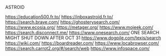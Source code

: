 ASTROID

https://education500.fr.to/
https://inboxastroid.fr.to/
https://search.brave.com/
https://ghosterysearch.com/
https://www.ecosia.org/
https://metager.org/
https://www.mojeek.com/
https://search.disconnect.me/
https://www.onesearch.com/ ONE SEARCH MIGHT SHUT DOWN AFTER OCT 31
https://www.dogpile.com/texis/search
https://wiki.com/
https://boardreader.com/
https://www.locabrowser.com/
https://search.carrot2.org/#/search/web
https://www.infospace.com/
